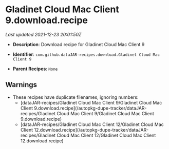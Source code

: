 # Gladinet Cloud Mac Client 9.download.recipe

_Last updated 2021-12-23 20:01:50Z_

- **Description**: Download recipe for Gladinet Cloud Mac Client 9

- **Identifier**: `com.github.dataJAR-recipes.download.Gladinet Cloud Mac Client 9`

- **Parent Recipes**: `None`


## Warnings

- These recipes have duplicate filenames, ignoring numbers:
    - [dataJAR-recipes/Gladinet Cloud Mac Client 9/Gladinet Cloud Mac Client 9.download.recipe](/autopkg-dupe-tracker/dataJAR-recipes/Gladinet Cloud Mac Client 9/Gladinet Cloud Mac Client 9.download.recipe)
    - [dataJAR-recipes/Gladinet Cloud Mac Client 12/Gladinet Cloud Mac Client 12.download.recipe](/autopkg-dupe-tracker/dataJAR-recipes/Gladinet Cloud Mac Client 12/Gladinet Cloud Mac Client 12.download.recipe)